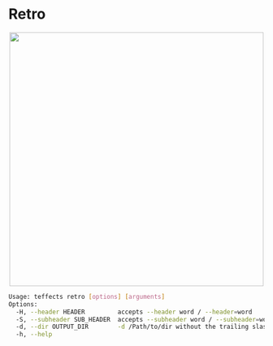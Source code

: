 # Retro

<p align="center">
<img width="500" src="https://raw.githubusercontent.com/shinokada/teffects/main/images/retro.png" /> 
</p>

```sh
Usage: teffects retro [options] [arguments]
Options:
  -H, --header HEADER         accepts --header word / --header=word
  -S, --subheader SUB_HEADER  accepts --subheader word / --subheader=word
  -d, --dir OUTPUT_DIR        -d /Path/to/dir without the trailing slash.
  -h, --help
```